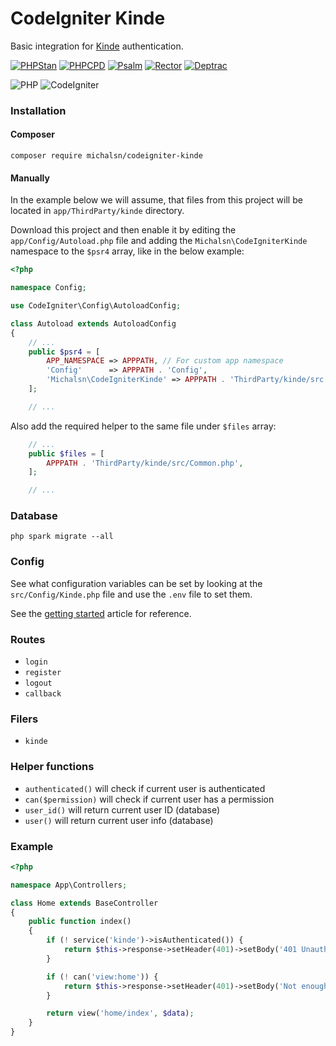# CodeIgniter Kinde

Basic integration for [Kinde](https://kinde.com/) authentication.

[![PHPStan](https://github.com/michalsn/codeigniter-kinde/actions/workflows/phpstan.yml/badge.svg)](https://github.com/michalsn/codeigniter-kinde/actions/workflows/phpstan.yml)
[![PHPCPD](https://github.com/michalsn/codeigniter-kinde/actions/workflows/phpcpd.yml/badge.svg)](https://github.com/michalsn/codeigniter-kinde/actions/workflows/phpcpd.yml)
[![Psalm](https://github.com/michalsn/codeigniter-kinde/actions/workflows/psalm.yml/badge.svg)](https://github.com/michalsn/codeigniter-kinde/actions/workflows/psalm.yml)
[![Rector](https://github.com/michalsn/codeigniter-kinde/actions/workflows/rector.yml/badge.svg)](https://github.com/michalsn/codeigniter-kinde/actions/workflows/rector.yml)
[![Deptrac](https://github.com/michalsn/codeigniter-kinde/actions/workflows/deptrac.yml/badge.svg)](https://github.com/michalsn/codeigniter-kinde/actions/workflows/deptrac.yml)

![PHP](https://img.shields.io/badge/PHP-%5E8.0-blue)
![CodeIgniter](https://img.shields.io/badge/CodeIgniter-%5E4.3-blue)

### Installation

#### Composer

    composer require michalsn/codeigniter-kinde

#### Manually

In the example below we will assume, that files from this project will be located in `app/ThirdParty/kinde` directory.

Download this project and then enable it by editing the `app/Config/Autoload.php` file and adding the `Michalsn\CodeIgniterKinde` namespace to the `$psr4` array, like in the below example:

```php
<?php

namespace Config;

use CodeIgniter\Config\AutoloadConfig;

class Autoload extends AutoloadConfig
{
    // ...
    public $psr4 = [
        APP_NAMESPACE => APPPATH, // For custom app namespace
        'Config'      => APPPATH . 'Config',
        'Michalsn\CodeIgniterKinde' => APPPATH . 'ThirdParty/kinde/src',
    ];

    // ...
```
Also add the required helper to the same file under `$files` array:

```php
    // ...
    public $files = [
        APPPATH . 'ThirdParty/kinde/src/Common.php',
    ];

    // ...
```

### Database

    php spark migrate --all

### Config

See what configuration variables can be set by looking at the `src/Config/Kinde.php` file and use the `.env` file to set them.

See the [getting started](https://kinde.com/docs/developer-tools/php-sdk/) article for reference.

### Routes

- `login`
- `register`
- `logout`
- `callback`

### Filers

- `kinde`

### Helper functions

- `authenticated()` will check if current user is authenticated
- `can($permission)` will check if current user has a permission
- `user_id()` will return current user ID (database)
- `user()` will return current user info (database)

### Example

```php
<?php

namespace App\Controllers;

class Home extends BaseController
{
    public function index()
    {
        if (! service('kinde')->isAuthenticated()) {
            return $this->response->setHeader(401)->setBody('401 Unauthorized');
        }

        if (! can('view:home')) {
            return $this->response->setHeader(401)->setBody('Not enough permissions to view this page');
        }

        return view('home/index', $data);
    }
}
```
